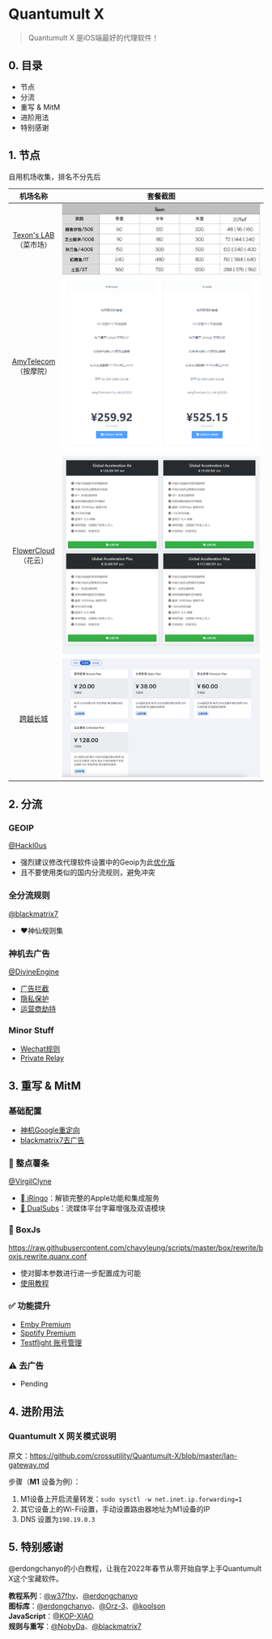 # Quantumult X
>Quantumult X 是iOS端最好的代理软件！

## 0. 目录
- 节点
- 分流
- 重写 & MitM
- 进阶用法
- 特别感谢

## 1. 节点
自用机场收集，排名不分先后

|                               机场名称                                |                                                 套餐截图                                                 |
|:---------------------------------------------------------------------:|:--------------------------------------------------------------------------------------------------------:|
| [Texon's LAB](https://texon.io/portal/aff.php?aff=291)</br>（菜市场） | ![Texon's LAB](https://raw.githubusercontent.com/Apocalypse-41/QuantumultX/main/Images/Texon'%20LAB.png) |
|        [AmyTelecom](https://www.amysecure.com)</br>（按摩院）         |  ![AmyTelecom](https://raw.githubusercontent.com/Apocalypse-41/QuantumultX/main/Images/AmyTelecom.png)   |
|             [FlowerCloud](https://flower.yt)</br>（花云）             |  ![FlowerCloud](https://github.com/Apocalypse-41/QuantumultX/blob/main/Images/FlowerCloud.png?raw=true)  |
|   [跨越长城](https://panel.gfwnetwork.com/#/register?code=1EWzhmfM)   | ![CrossGFW](https://raw.githubusercontent.com/Apocalypse-41/QuantumultX/main/Images/CrossGFW.png)                                                                                                         |

## 2. 分流
### GEOIP
[@Hackl0us](https://github.com/Hackl0us/GeoIP2-CN)
- 强烈建议修改代理软件设置中的Geoip为此[优化版](https://github.com/Hackl0us/GeoIP2-CN/raw/release/Country.mmdb)
- 且不要使用类似的国内分流规则，避免冲突

### 全分流规则
[@blackmatrix7](https://github.com/blackmatrix7/ios_rule_script/tree/master/rule/QuantumultX)
- ❤️神仙规则集

### 神机去广告
[@DivineEngine](https://github.com/DivineEngine/Profiles/tree/master/Quantumult/Filter/Guard)
- [广告拦截](https://raw.githubusercontent.com/DivineEngine/Profiles/master/Quantumult/Filter/Guard/Advertising.list)
- [隐私保护](https://raw.githubusercontent.com/DivineEngine/Profiles/master/Quantumult/Filter/Guard/Privacy.list)
- [运营商劫持](https://raw.githubusercontent.com/DivineEngine/Profiles/master/Quantumult/Filter/Guard/Hijacking.list)

### Minor Stuff
- [Wechat规则](https://raw.githubusercontent.com/unknowntokyo/surge-list/master/wechat.list)
- [Private Relay](https://raw.githubusercontent.com/VirgilClyne/iRingo/main/Archive/sgmodule/iCloud_Private_Relay_Gateway_for_ACL4SSR.sgmodule)

## 3. 重写 & MitM
### 基础配置
- [神机Google重定向](https://raw.githubusercontent.com/DivineEngine/Profiles/master/Quantumult/Rewrite/General.conf)
- [blackmatrix7去广告](https://raw.githubusercontent.com/blackmatrix7/ios_rule_script/master/rewrite/QuantumultX/AllInOne/AllInOne.conf)

### 🍟 整点薯条
[@VirgilClyne](https://github.com/VirgilClyne)
- [ iRingo](https://github.com/VirgilClyne/iRingo)：解锁完整的Apple功能和集成服务
- [🍿️ DualSubs](https://github.com/DualSubs/DualSubs)：流媒体平台字幕增强及双语模块

### 🧰 BoxJs
<https://raw.githubusercontent.com/chavyleung/scripts/master/box/rewrite/boxjs.rewrite.quanx.conf>
- 使对脚本参数进行进一步配置成为可能
- [使用教程](https://docs.boxjs.app)

### ✅  功能提升
- [Emby Premium](https://raw.githubusercontent.com/qiangxinglin/Emby/main/QuantumultX/emby.conf)
- [Spotify Premium](https://raw.githubusercontent.com/Apocalypse-41/QuantumultX/main/Rewrite/SpotifyPremium.qxrewrite)
- [Testflight 账号管理](https://raw.githubusercontent.com/NobyDa/Script/master/TestFlight/TestFlightAccount.js)

### ⚠️ 去广告
- Pending

## 4. 进阶用法
### **Quantumult X** 网关模式说明

原文：https://github.com/crossutility/Quantumult-X/blob/master/lan-gateway.md

步骤（**M1** 设备为例）：
1. M1设备上开启流量转发：`sudo sysctl -w net.inet.ip.forwarding=1`
2. 其它设备上的Wi-Fi设置，手动设置路由器地址为M1设备的IP 
3. DNS 设置为`198.19.0.3`

## 5. 特别感谢
@erdongchanyo的小白教程，让我在2022年春节从零开始自学上手Quantumult X这个宝藏软件。

**教程系列**：[@w37fhy](https://github.com/w37fhy/QuantumultX)、[@erdongchanyo](https://github.com/erdongchanyo/Rules/blob/main/Quantumult%20X/README.md)  
**图标库**：[@erdongchanyo](https://github.com/erdongchanyo/icon)、[@Orz-3](https://github.com/Orz-3/mini)、[@koolson](https://github.com/Koolson/Qure)  
**JavaScript**：[@KOP-XIAO](https://github.com/KOP-XIAO/QuantumultX)  
**规则与重写**：[@NobyDa](https://github.com/NobyDa/Script)、[@blackmatrix7](https://github.com/blackmatrix7/ios_rule_script)  
